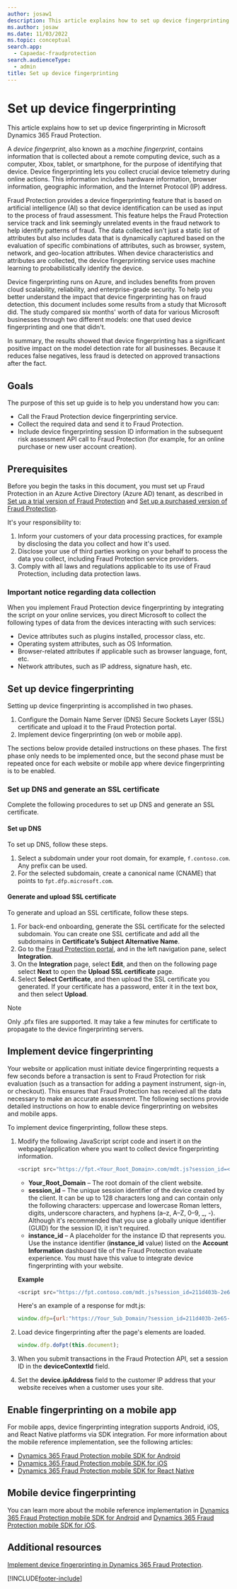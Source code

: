 ```yaml
---
author: josaw1
description: This article explains how to set up device fingerprinting in Microsoft Dynamics 365 Fraud Protection.
ms.author: josaw
ms.date: 11/03/2022
ms.topic: conceptual
search.app: 
  - Capaedac-fraudprotection
search.audienceType:
  - admin
title: Set up device fingerprinting
---
```


# Set up device fingerprinting

This article explains how to set up device fingerprinting in Microsoft Dynamics 365 Fraud Protection.

A *device fingerprint*, also known as a *machine fingerprint*, contains information that is collected about a remote computing device, such as a computer, Xbox, tablet, or smartphone, for the purpose of identifying that device. Device fingerprinting lets you collect crucial device telemetry during online actions. This information includes hardware information, browser information, geographic information, and the Internet Protocol (IP) address.

Fraud Protection provides a device fingerprinting feature that is based on artificial intelligence (AI) so that device identification can be used as input to the process of fraud assessment. This feature helps the Fraud Protection service track and link seemingly unrelated events in the fraud network to help identify patterns of fraud. The data collected isn't just a static list of attributes but also includes data that is dynamically captured based on the evaluation of specific combinations of attributes, such as browser, system, network, and geo-location attributes. When device characteristics and attributes are collected, the device fingerprinting service uses machine learning to probabilistically identify the device.

Device fingerprinting runs on Azure, and includes benefits from proven cloud scalability, reliability, and enterprise-grade security. To help you better understand the impact that device fingerprinting has on fraud detection, this document includes some results from a study that Microsoft did. The study compared six months' worth of data for various Microsoft businesses through two different models: one that used device fingerprinting and one that didn't.

In summary, the results showed that device fingerprinting has a significant positive impact on the model detection rate for all businesses. Because it reduces false negatives, less fraud is detected on approved transactions after the fact.

## Goals 

The purpose of this set up guide is to help you understand how you can: 

- Call the Fraud Protection device fingerprinting service. 
- Collect the required data and send it to Fraud Protection. 
- Include device fingerprinting session ID information in the subsequent risk assessment API call to Fraud Protection (for example, for an online purchase or new user account creation). 

## Prerequisites

Before you begin the tasks in this document, you must set up Fraud Protection in an Azure Active Directory (Azure AD) tenant, as described in [Set up a trial version of Fraud Protection](promocode-set-up-dfp-trial-version.md) and [Set up a purchased version of Fraud Protection](promocode-set-up-DFP-purchased-version.md).

It's your responsibility to:

1. Inform your customers of your data processing practices, for example by disclosing the data you collect and how it's used. 
2. Disclose your use of third parties working on your behalf to process the data you collect, including Fraud Protection service providers. 
3. Comply with all laws and regulations applicable to its use of Fraud Protection, including data protection laws. 

### Important notice regarding data collection

When you implement Fraud Protection device fingerprinting by integrating the script on your online services, you direct Microsoft to collect the following types of data from the devices interacting with such services:

- Device attributes such as plugins installed, processor class, etc.
- Operating system attributes, such as OS Information.
- Browser-related attributes if applicable such as browser language, font, etc.
- Network attributes, such as IP address, signature hash, etc.

## Set up device fingerprinting

Setting up device fingerprinting is accomplished in two phases.

1. Configure the Domain Name Server (DNS) Secure Sockets Layer (SSL) certificate and upload it to the Fraud Protection portal.
1. Implement device fingerprinting (on web or mobile app). 

The sections below provide detailed instructions on these phases. The first phase only needs to be implemented once, but the second phase must be repeated once for each website or mobile app where device fingerprinting is to be enabled. 

### Set up DNS and generate an SSL certificate

Complete the following procedures to set up DNS and generate an SSL certificate.

#### Set up DNS

To set up DNS, follow these steps.

1. Select a subdomain under your root domain, for example, `f.contoso.com`. Any prefix can be used.
1. For the selected subdomain, create a canonical name (CNAME) that points to `fpt.dfp.microsoft.com`. 

#### Generate and upload SSL certificate

To generate and upload an SSL certificate, follow these steps.

1. For back-end onboarding, generate the SSL certificate for the selected subdomain. You can create one SSL certificate and add all the subdomains in **Certificate’s Subject Alternative Name**.
2. Go to the [Fraud Protection portal](https://dfp.microsoft.com), and in the left navigation pane, select **Integration**. 
3. On the **Integration** page, select **Edit**, and then on the following page select **Next** to open the **Upload SSL certificate** page. 
4. Select **Select Certificate**, and then upload the SSL certificate you generated. If your certificate has a password, enter it in the text box, and then select **Upload**. 

> [!NOTE]
> Only .pfx files are supported. It may take a few minutes for certificate to propagate to the device fingerprinting servers. 

## Implement device fingerprinting

Your website or application must initiate device fingerprinting requests a few seconds before a transaction is sent to Fraud Protection for risk evaluation (such as a transaction for adding a payment instrument, sign-in, or checkout). This ensures that Fraud Protection has received all the data necessary to make an accurate assessment. The following sections provide detailed instructions on how to enable device fingerprinting on websites and mobile apps. 

To implement device fingerprinting, follow these steps.

1. Modify the following JavaScript script code and insert it on the webpage/application where you want to collect device fingerprinting information.   

    ```JavaScript
    <script src="https://fpt.<Your_Root_Domain>.com/mdt.js?session_id=<session_id>&instanceId=<instance_id>" type="text/javascript"></script>
    ```

    - **Your\_Root\_Domain** – The root domain of the client website.
    - **session\_id** – The unique session identifier of the device created by the client. It can be up to 128 characters long and can contain only the following characters: uppercase and lowercase Roman letters, digits, underscore characters, and hyphens (a–z, A–Z, 0–9, \_, -). Although it's recommended that you use a globally unique identifier (GUID) for the session ID, it isn't required.
    - **instance\_id** – A placeholder for the instance ID that represents you. Use the instance identifier (**instance\_id** value) listed on the **Account Information** dashboard tile of the Fraud Protection evaluate experience. You must have this value to integrate device fingerprinting with your website.

    **Example**

    ```JavaScript
    <script src="https://fpt.contoso.com/mdt.js?session_id=211d403b-2e65-480c-a231-fd1626c2560e&instanceId=b472dbc3-0928-4577-a589-b80090117691" type="text/javascript"></script>
    ```

    Here's an example of a response for mdt.js:

    ```JavaScript
   window.dfp={url:"https://Your_Sub_Domain/?session_id=211d403b-2e65-480c-a231-fd1626c2560e&CustomerId=b472dbc3-0928-4577-a589-b80090117691",sessionId:"211d403b-2e65-480c-a231-fd1626c2560e",customerId:"b472dbc3-0928-4577-a589-b80090117691",dc:"uswest"};window.dfp.doFpt=function(doc){var frm,src;true&&(frm=doc.createElement("IFRAME"),frm.id="fpt_frame",frm.style.width="1px",frm.style.height="1px",frm.style.position="absolute",frm.style.visibility="hidden",frm.style.left="10px",frm.style.bottom="0px",frm.setAttribute("style","color:#000000;float:left;visibility:hidden;position:absolute;top:-100;left:-200;border:0px"),src="https://Your_Sub_Domain/?session_id=211d403b-2e65-480c-a231-fd1626c2560e&CustomerId=b472dbc3-0928-4577-a589-b80090117691",frm.setAttribute("src",src),doc.body.appendChild(frm))};
    ```

2. Load device fingerprinting after the page's elements are loaded.

    ```JavaScript
    window.dfp.doFpt(this.document);
    ```

3. When you submit transactions in the Fraud Protection API, set a session ID in the **deviceContextId** field.
4. Set the **device.ipAddress** field to the customer IP address that your website receives when a customer uses your site.

## Enable fingerprinting on a mobile app

For mobile apps, device fingerprinting integration supports Android, iOS, and React Native platforms via SDK integration. For more information about the mobile reference implementation, see the following articles:  

- [Dynamics 365 Fraud Protection mobile SDK for Android](mobile-sdk-android.md) 
- [Dynamics 365 Fraud Protection mobile SDK for iOS](mobile-sdk-ios.md) 
- [Dynamics 365 Fraud Protection mobile SDK for React Native](mobile-sdk-react-native.md)

## Mobile device fingerprinting

You can learn more about the mobile reference implementation in [Dynamics 365 Fraud Protection mobile SDK for Android](mobile-sdk-android.md) and [Dynamics 365 Fraud Protection mobile SDK for iOS](mobile-sdk-ios.md).

## Additional resources

[Implement device fingerprinting in Dynamics 365 Fraud Protection](/training/modules/device-fingerprint-fraud-protection/).

[!INCLUDE[footer-include](includes/footer-banner.md)]
